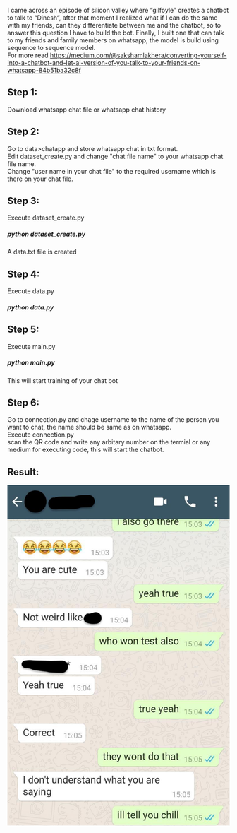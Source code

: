 I came across an episode of silicon valley where “gilfoyle” creates a chatbot to talk to “Dinesh“, after that moment I realized what if I can do the same with my friends, can they differentiate between me and the chatbot, so to answer this question I have to build the bot. Finally, I built one that can talk to my friends and family members on whatsapp, the model is build using sequence to sequence model.<br/>
For more read https://medium.com/@sakshamlakhera/converting-yourself-into-a-chatbot-and-let-ai-version-of-you-talk-to-your-friends-on-whatsapp-84b51ba32c8f

## Step 1:

Download whatsapp chat file or whatsapp chat history

## Step 2:
Go to data>chatapp and store whatsapp chat in txt format.<br/>
Edit dataset_create.py and change "chat file name" to your whatsapp chat file name.<br/>
Change "user name in your chat file" to the required username which is there on your chat file.

## Step 3:
Execute dataset_create.py

##### python dataset_create.py
A data.txt file is created

## Step 4:
Execute data.py
##### python data.py

## Step 5:
Execute main.py
##### python main.py
This will start training of your chat bot

## Step 6:
Go to connection.py and chage username to the name of the person you want to chat, the name should be same as on whatsapp.<br/>
Execute connection.py<br/>
scan the QR code and write any arbitary number on the termial or any medium for executing code, this will start the chatbot.

## Result:
![Alt text](data/result.jpeg?raw=true "Result")

